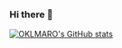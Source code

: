 ### Hi there 👋

[![OKLMARO's GitHub stats](https://github-readme-stats.vercel.app/api?username=OKLMARO)](https://github.com/OKLMARO/github-readme-stats)
